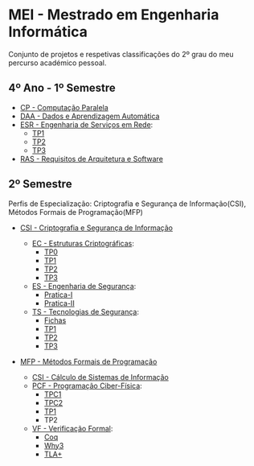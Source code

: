 # MEI - Mestrado em Engenharia Informática

Conjunto de projetos e respetivas classificações do 2º grau do meu percurso académico pessoal.

## 4º Ano - 1º Semestre

 - [CP - Computação Paralela](https://github.com/AITK42/MEI/tree/main/1ºSemestre/CP)
 - [DAA - Dados e Aprendizagem Automática](https://github.com/AITK42/MEI/tree/main/1ºSemestre/DAA)
 - [ESR - Engenharia de Serviços em Rede](https://github.com/AITK42/MEI/tree/main/1ºSemestre/ESR):
   - [TP1](https://github.com/AITK42/MEI/tree/main/1ºSemestre/ESR/TP1)
   - [TP2](https://github.com/AITK42/MEI/tree/main/1ºSemestre/ESR/TP2)
   - [TP3](https://github.com/AITK42/MEI/tree/main/1ºSemestre/ESR/TP3)
 - [RAS - Requisitos de Arquitetura e Software](https://github.com/AITK42/MEI/tree/main/1ºSemestre/RAS) 

## 2º Semestre

Perfis de Especialização: Criptografia e Segurança de Informação(CSI), Métodos Formais de Programação(MFP)

  - [CSI - Criptografia e Segurança de Informação](https://github.com/AITK42/MEI/tree/main/2ºSemestre/CSI)
    - [EC - Estruturas Criptográficas](https://github.com/AITK42/MEI/tree/main/2ºSemestre/CSI/EC):
      - [TP0](https://github.com/AITK42/MEI/tree/main/2ºSemestre/CSI/EC/TP0)
      - [TP1](https://github.com/AITK42/MEI/tree/main/2ºSemestre/CSI/EC/TP1)
      - [TP2](https://github.com/AITK42/MEI/tree/main/2ºSemestre/CSI/EC/TP2)
      - [TP3](https://github.com/AITK42/MEI/tree/main/2ºSemestre/CSI/EC/TP3)
    - [ES - Engenharia de Segurança](https://github.com/AITK42/MEI/tree/main/2ºSemestre/CSI/ES):
      - [Pratica-I](https://github.com/AITK42/MEI/tree/main/2ºSemestre/CSI/ES/Pratica-I)
      - [Pratica-II](https://github.com/AITK42/MEI/tree/main/2ºSemestre/CSI/ES/Pratica-II)
    - [TS - Tecnologias de Segurança](https://github.com/AITK42/MEI/tree/main/2ºSemestre/CSI/TS):
      - [Fichas](https://github.com/AITK42/MEI/tree/main/2ºSemestre/CSI/TS/Fichas)
      - [TP1](https://github.com/AITK42/MEI/tree/main/2ºSemestre/CSI/TS/TP1)
      - [TP2](https://github.com/AITK42/MEI/tree/main/2ºSemestre/CSI/TS/TP2)
      - [TP3](https://github.com/AITK42/MEI/tree/main/2ºSemestre/CSI/TS/TP3)
  
  
  - [MFP - Métodos Formais de Programação](https://github.com/AITK42/MEI/tree/main/2ºSemestre/MFP)
    - [CSI - Cálculo de Sistemas de Informação](https://haslab.github.io/MFP/CSI/2122/index)
    - [PCF - Programação Ciber-Física](https://github.com/AITK42/MEI/tree/main/2ºSemestre/MFP/PCF):
      - [TPC1](https://github.com/AITK42/MEI/tree/main/2ºSemestre/MFP/PCF/TPC1)
      - [TPC2](https://github.com/AITK42/MEI/tree/main/2ºSemestre/MFP/PCF/TPC2)
      - [TP1](https://github.com/AITK42/MEI/tree/main/2ºSemestre/MFP/PCF/TP1)
      - TP2 
    - [VF - Verificação Formal](https://github.com/AITK42/MEI/tree/main/2ºSemestre/MFP/VF):
      - [Coq](https://github.com/AITK42/MEI/tree/main/2ºSemestre/MFP/VF/Coq)
      - [Why3](https://github.com/AITK42/MEI/tree/main/2ºSemestre/MFP/VF/Why3)
      - [TLA+](https://github.com/AITK42/MEI/tree/main/2ºSemestre/MFP/VF/TLA%2B)
  

